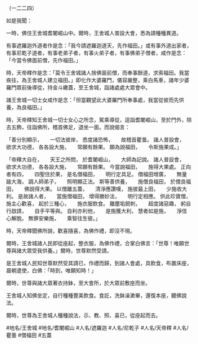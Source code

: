 （一二二四）

如是我聞：

一時，佛住王舍城耆闍崛山中。爾時，王舍城人普設大會，悉為請種種異道。

有事遮羅迦外道者作是念：「我今請遮羅迦道天，先作福田。」或有事外道出家者，有事尼乾子道者，有事老弟子者，有事火弟子者，有事佛弟子僧者，咸作是念：「今當令佛面前僧，先作福田。」

時，天帝釋作是念：「莫令王舍城諸人捨佛面前僧，而奉事餘道，求索福田。我當疾往，為王舍城人建立福田。」即化作大婆羅門，儀容嚴整，乘白馬車，諸年少婆羅門眾前後導從，持金斗繖蓋，至王舍城，詣諸處處大眾會中。

諸王舍城一切士女咸作是念：「但當觀望此大婆羅門所奉事處，我當從彼而先供養，為良福田。」

時，天帝釋知王舍城一切士女心之所念，駕乘導從，逕詣耆闍崛山，至於門外，除去五飾，往詣佛所，稽首佛足，退坐一面。而說偈言：

「善分別顯示，　　一切法彼岸，
悉度諸恐怖，　　故稽首瞿曇。
諸人普設會，　　欲求大功德，
各各設大施，　　常願有餘果。
願為說福田，　　令斯施果成。」

「帝釋大自在，　　天王之所問，
於耆闍崛山，　　大師為記說。
諸人普設會，　　欲求大功德，
各各設大施，　　常願有餘果。
今當說福田，　　施得大果處。
正向者有四，　　四聖住於果，
是名僧福田，　　明行定具足。
僧福田增廣，　　無量踰大海，
調人師弟子，　　照明顯正法。
斯等善供養，　　施僧良福田，
於僧良福田，　　佛說得大果。
以僧離五蓋，　　清淨應讚嘆，
施彼最上田，　　少施收大利。
是故諸人者，　　當施僧福田，
增得勝妙法，　　明行定相應。
供此珍寶僧，　　施主心歡喜，
起於三種心，　　施衣服飲食。
離塵垢劒刺，　　超度諸惡趣，
躬自行啟請，　　自手平等與。
自利亦利他，　　是施獲大利，
慧者如是施，　　淨信心解脫。
無罪安樂施，　　乘智往生彼。」

時，天帝釋聞佛所說，歡喜隨喜，為佛作禮，即沒不現。

爾時，王舍城諸人民即從座起，整衣服，為佛作禮，合掌白佛言：「世尊！唯願世尊與諸大眾受我供養。」爾時，世尊默然受請。

是王舍城人民知世尊默然受其請已，作禮而歸，到諸人會處，具飲食，布置床座，晨朝遣使，白佛：「時到，唯願知時！」

爾時，世尊與諸大眾著衣持鉢，至大會所，於大眾前敷座而坐。

王舍城人知佛坐定，自行種種豐美飲食。食訖，洗鉢澡漱畢，還復本座，聽佛說法。

爾時，世尊為王舍城人種種說法，示、教、照、喜已，從座起而去。

#地名/王舍城
#地名/耆闍崛山
#人名/遮羅迦
#人名/尼乾子
#人名/天帝釋
#人名/瞿曇
#僧福田
#五蓋
